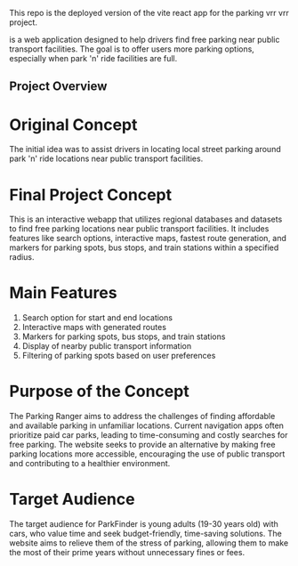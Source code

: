 This repo is the deployed version of the vite react app for the parking vrr vrr project.

 is a web application designed to help drivers find free parking near public transport facilities. The goal is to offer users more parking options, especially when park 'n' ride facilities are full.

## Project Overview
# Original Concept
The initial idea was to assist drivers in locating local street parking around park 'n' ride locations near public transport facilities.

# Final Project Concept
This is an interactive webapp that utilizes regional databases and datasets to find free parking locations near public transport facilities. It includes features like search options, interactive maps, fastest route generation, and markers for parking spots, bus stops, and train stations within a specified radius.

# Main Features
1. Search option for start and end locations
2. Interactive maps with generated routes
3. Markers for parking spots, bus stops, and train stations
4. Display of nearby public transport information
5. Filtering of parking spots based on user preferences
# Purpose of the Concept
The Parking Ranger aims to address the challenges of finding affordable and available parking in unfamiliar locations. Current navigation apps often prioritize paid car parks, leading to time-consuming and costly searches for free parking. The website seeks to provide an alternative by making free parking locations more accessible, encouraging the use of public transport and contributing to a healthier environment.

# Target Audience
The target audience for ParkFinder is young adults (19-30 years old) with cars, who value time and seek budget-friendly, time-saving solutions. The website aims to relieve them of the stress of parking, allowing them to make the most of their prime years without unnecessary fines or fees.
